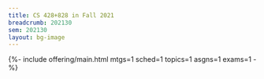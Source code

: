 ```yaml
---
title: CS 428+828 in Fall 2021
breadcrumb: 202130
sem: 202130
layout: bg-image
---
```

{%-  include offering/main.html
  mtgs=1
  sched=1
  topics=1
  asgns=1
  exams=1
-%}
